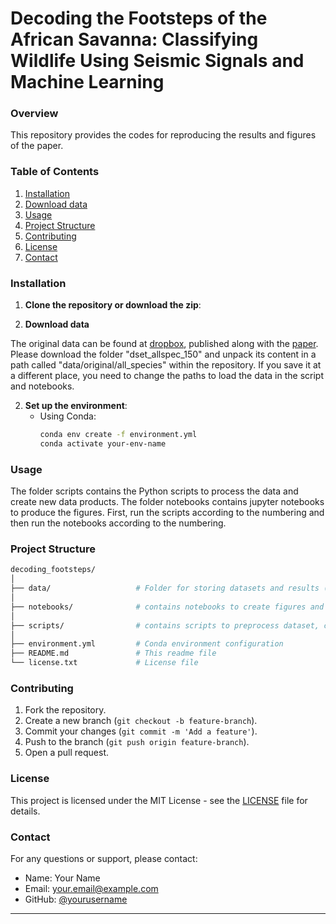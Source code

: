 # Decoding the Footsteps of the African Savanna: Classifying Wildlife Using Seismic Signals and Machine Learning

### Overview
This repository provides the codes for reproducing the results and figures of the paper.

### Table of Contents
1. [Installation](#installation)
2. [Download data](#download)
3. [Usage](#usage)
4. [Project Structure](#project-structure)
5. [Contributing](#contributing)
6. [License](#license)
7. [Contact](#contact)

### Installation
1. **Clone the repository or download the zip**:

2. **Download data**

The original data can be found at [dropbox](https://www.dropbox.com/sh/p1swf94hs2pa47g/AACWTAXGlgrjc1GtOaNKURCFa?dl=0), published along with the [paper](https://doi.org/10.1002/rse2.242). Please download the folder "dset_allspec_150" and unpack its content in a path called "data/original/all_species" within the repository. If you save it at a different place, you need to change the paths to load the data in the script and notebooks.

2. **Set up the environment**:
   - Using Conda:
     ```bash
     conda env create -f environment.yml
     conda activate your-env-name
     ```

### Usage
The folder scripts contains the Python scripts to process the data and create new data products. The folder notebooks contains jupyter notebooks to produce the figures. First, run the scripts according to the numbering and then run the notebooks according to the numbering.

### Project Structure

```bash
decoding_footsteps/
│
├── data/                   # Folder for storing datasets and results (not included in the repository)
│
├── notebooks/              # contains notebooks to create figures and results
│
├── scripts/                # contains scripts to preprocess dataset, calculate scattering coefficient, etc.
│
├── environment.yml         # Conda environment configuration
├── README.md               # This readme file
└── license.txt             # License file
```

### Contributing
1. Fork the repository.
2. Create a new branch (`git checkout -b feature-branch`).
3. Commit your changes (`git commit -m 'Add a feature'`).
4. Push to the branch (`git push origin feature-branch`).
5. Open a pull request.

### License
This project is licensed under the MIT License - see the [LICENSE](LICENSE) file for details.

### Contact
For any questions or support, please contact:

- Name: Your Name
- Email: your.email@example.com
- GitHub: [@yourusername](https://github.com/yourusername)

---
